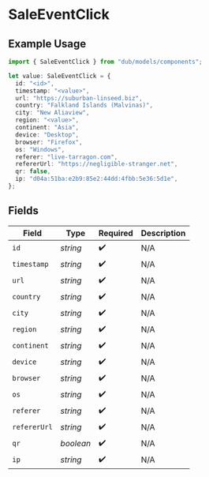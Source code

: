 # SaleEventClick

## Example Usage

```typescript
import { SaleEventClick } from "dub/models/components";

let value: SaleEventClick = {
  id: "<id>",
  timestamp: "<value>",
  url: "https://suburban-linseed.biz",
  country: "Falkland Islands (Malvinas)",
  city: "New Aliaview",
  region: "<value>",
  continent: "Asia",
  device: "Desktop",
  browser: "Firefox",
  os: "Windows",
  referer: "live-tarragon.com",
  refererUrl: "https://negligible-stranger.net",
  qr: false,
  ip: "d04a:51ba:e2b9:85e2:44dd:4fbb:5e36:5d1e",
};
```

## Fields

| Field              | Type               | Required           | Description        |
| ------------------ | ------------------ | ------------------ | ------------------ |
| `id`               | *string*           | :heavy_check_mark: | N/A                |
| `timestamp`        | *string*           | :heavy_check_mark: | N/A                |
| `url`              | *string*           | :heavy_check_mark: | N/A                |
| `country`          | *string*           | :heavy_check_mark: | N/A                |
| `city`             | *string*           | :heavy_check_mark: | N/A                |
| `region`           | *string*           | :heavy_check_mark: | N/A                |
| `continent`        | *string*           | :heavy_check_mark: | N/A                |
| `device`           | *string*           | :heavy_check_mark: | N/A                |
| `browser`          | *string*           | :heavy_check_mark: | N/A                |
| `os`               | *string*           | :heavy_check_mark: | N/A                |
| `referer`          | *string*           | :heavy_check_mark: | N/A                |
| `refererUrl`       | *string*           | :heavy_check_mark: | N/A                |
| `qr`               | *boolean*          | :heavy_check_mark: | N/A                |
| `ip`               | *string*           | :heavy_check_mark: | N/A                |